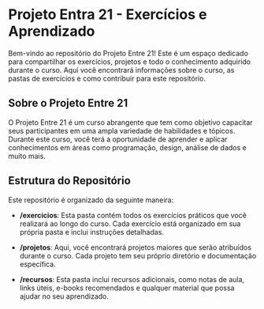
# Projeto Entra 21 - Exercícios e Aprendizado

Bem-vindo ao repositório do Projeto Entre 21! Este é um espaço dedicado para compartilhar os exercícios, projetos e todo o conhecimento adquirido durante o curso. Aqui você encontrará informações sobre o curso, as pastas de exercícios e como contribuir para este repositório.

## Sobre o Projeto Entre 21

O Projeto Entre 21 é um curso abrangente que tem como objetivo capacitar seus participantes em uma ampla variedade de habilidades e tópicos. Durante este curso, você terá a oportunidade de aprender e aplicar conhecimentos em áreas como programação, design, análise de dados e muito mais.

## Estrutura do Repositório

Este repositório é organizado da seguinte maneira:

- **/exercicios**: Esta pasta contém todos os exercícios práticos que você realizará ao longo do curso. Cada exercício está organizado em sua própria pasta e inclui instruções detalhadas.

- **/projetos**: Aqui, você encontrará projetos maiores que serão atribuídos durante o curso. Cada projeto tem seu próprio diretório e documentação específica.

- **/recursos**: Esta pasta inclui recursos adicionais, como notas de aula, links úteis, e-books recomendados e qualquer material que possa ajudar no seu aprendizado.


